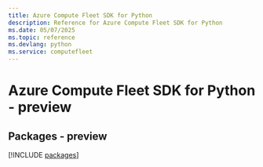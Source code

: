 ```yaml
---
title: Azure Compute Fleet SDK for Python
description: Reference for Azure Compute Fleet SDK for Python
ms.date: 05/07/2025
ms.topic: reference
ms.devlang: python
ms.service: computefleet
---
```

# Azure Compute Fleet SDK for Python - preview
## Packages - preview
[!INCLUDE [packages](compute-fleet-index.md)]